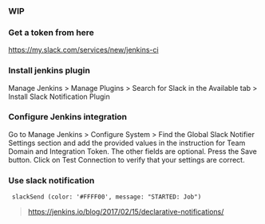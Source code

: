### WIP 

### Get a token from here
https://my.slack.com/services/new/jenkins-ci

### Install jenkins plugin 
Manage Jenkins > Manage Plugins > Search for Slack in the Available tab > Install Slack Notification Plugin

### Configure Jenkins integration
Go to Manage Jenkins > Configure System > Find the Global Slack Notifier Settings section and add the provided values in the instruction for Team Domain and Integration Token. The other fields are optional. Press the Save button.
Click on Test Connection to verify that your settings are correct.

### Use slack notification
``` slackSend (color: '#FFFF00', message: "STARTED: Job")```




> https://jenkins.io/blog/2017/02/15/declarative-notifications/
